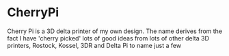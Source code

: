 CherryPi
========

Cherry Pi is a 3D delta printer of my own design. The name derives from the fact I have 'cherry picked' lots of good ideas from lots of other delta 3D printers, Rostock, Kossel, 3DR and Delta Pi to name just a few
